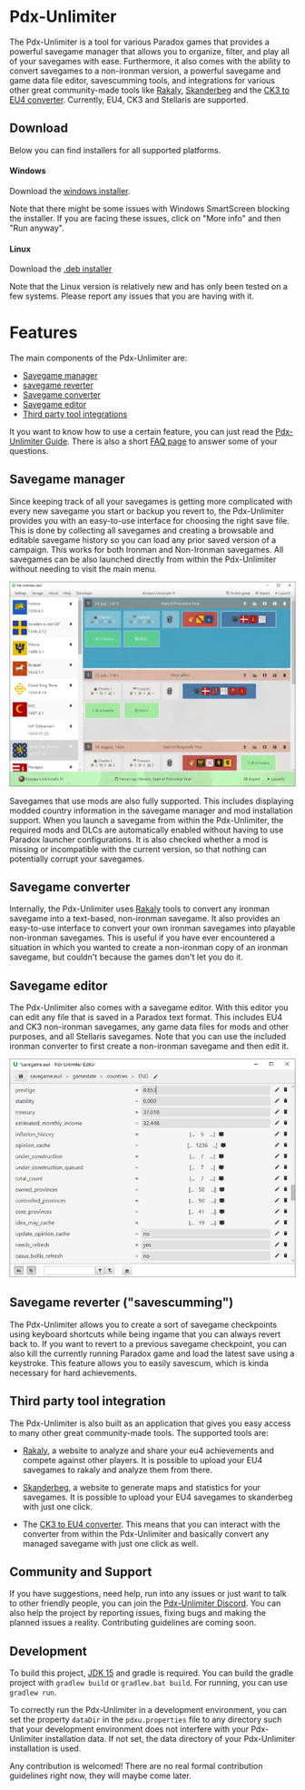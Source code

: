 # Pdx-Unlimiter

The Pdx-Unlimiter is a tool for various Paradox games that provides a powerful savegame manager that allows
you to organize, filter, and play all of your savegames with ease.
Furthermore, it also comes with the ability to convert savegames to a non-ironman version,
a powerful savegame and game data file editor, savescumming tools, and integrations for various
other great community-made tools like 
[Rakaly](https://rakaly.com), [Skanderbeg](https://skanderbeg.pm) and the
[CK3 to EU4 converter](https://github.com/ParadoxGameConverters/CK3toEU4).
Currently, EU4, CK3 and Stellaris are supported.

## Download

Below you can find installers for all supported platforms.

#### Windows

Download the
[windows installer](https://github.com/crschnick/pdxu_launcher/releases/latest/download/pdxu_installer-windows.msi).

Note that there might be some issues with Windows SmartScreen blocking the installer.
If you are facing these issues, click on "More info" and then "Run anyway".

#### Linux

Download the
[.deb installer](https://github.com/crschnick/pdxu_launcher/releases/latest/download/pdxu_installer-linux.deb)

Note that the Linux version is relatively new and has only been tested on a few systems.
Please report any issues that you are having with it.

# Features

The main components of the Pdx-Unlimiter are:
- [Savegame manager](#savegame-management)
- [savegame reverter](#savegame-reverter-savescumming)
- [Savegame converter](#savegame-converter)
- [Savegame editor](#savegame-editor)
- [Third party tool integrations](#third-party-integration)

It you want to know how to use a certain feature, you can just
read the [Pdx-Unlimiter Guide](https://github.com/crschnick/pdx_unlimiter/blob/master/docs/GUIDE.md).
There is also a short [FAQ page](https://github.com/crschnick/pdx_unlimiter/blob/master/docs/faq.md)
to answer some of your questions.


## Savegame manager

Since keeping track of all your savegames is getting more complicated
with every new savegame you start or backup you revert to,
the Pdx-Unlimiter provides you with an easy-to-use interface for choosing the right save file.
This is done by collecting all savegames and creating a browsable and editable
savegame history so you can load any prior saved version of a campaign. 
This works for both Ironman and Non-Ironman savegames.
All savegames can be also launched directly from
within the Pdx-Unlimiter without needing to visit the main menu.

![Example](docs/screenshot.png)

Savegames that use mods are also fully supported.
This includes displaying modded country information in the savegame manager and mod installation support.
When you launch a savegame from within the Pdx-Unlimiter, the required mods and DLCs are automatically
enabled without having to use Paradox launcher configurations.
It is also checked whether a mod is missing or incompatible with the current version,
so that nothing can potentially corrupt your savegames.


## Savegame converter

Internally, the Pdx-Unlimiter uses [Rakaly](https://github.com/rakaly) tools to convert
any ironman savegame into a text-based, non-ironman savegame.
It also provides an easy-to-use interface to convert
your own ironman savegames into playable non-ironman savegames.
This is useful if you have ever encountered a situation in which you wanted to
create a non-ironman copy of an ironman savegame, but couldn't because the games don't let you do it.


## Savegame editor

The Pdx-Unlimiter also comes with a savegame editor.
With this editor you can edit any file that is saved in a Paradox text format.
This includes EU4 and CK3 non-ironman savegames,
any game data files for mods and other purposes, and all Stellaris savegames.
Note that you can use the included ironman converter
to first create a non-ironman savegame and then edit it.

![Editor](docs/editor.png)


## Savegame reverter ("savescumming")

The Pdx-Unlimiter allows you to create a sort of savegame checkpoints
using keyboard shortcuts while being ingame that you can always revert back to.
If you want to revert to a previous savegame checkpoint,
you can also kill the currently running Paradox game and load the latest save using a keystroke.
This feature allows you to easily savescum, which is kinda necessary for hard achievements.


## Third party tool integration

The Pdx-Unlimiter is also built as an application that gives you easy access to many
other great community-made tools.
The supported tools are:

- [Rakaly](https://rakaly.com),
  a website to analyze and share your eu4 achievements and compete against other players.
  It is possible to upload your EU4 savegames to rakaly and analyze them from there.

- [Skanderbeg](https://skanderbeg.pm),
  a website to generate maps and statistics for your savegames.
  It is possible to upload your EU4 savegames to skanderbeg with just one click.

- The [CK3 to EU4 converter](https://github.com/ParadoxGameConverters/CK3toEU4).
  This means that you can interact with the converter from within the Pdx-Unlimiter
  and basically convert any managed savegame with just one click as well.

## Community and Support

If you have suggestions, need help, run into any issues or just want to talk to other friendly people,
you can join the [Pdx-Unlimiter Discord](https://discord.gg/afErBW9Z).
You can also help the project by reporting issues, fixing bugs and making the planned issues a reality.
Contributing guidelines are coming soon. 

## Development

To build this project, [JDK 15](https://openjdk.java.net/projects/jdk/15/) and gradle is required.
You can build the gradle project with `gradlew build` or `gradlew.bat build`.
For running, you can use `gradlew run`.

To correctly run the Pdx-Unlimiter in a development environment,
you can set the property `dataDir` in the `pdxu.properties` file to any directory such that your development
environment does not interfere with your Pdx-Unlimiter installation data.
If not set, the data directory of your Pdx-Unlimiter installation is used.

Any contribution is welcomed!
There are no real formal contribution guidelines right now, they will maybe come later.

